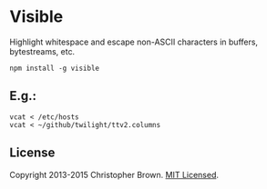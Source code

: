 # Visible

Highlight whitespace and escape non-ASCII characters in buffers, bytestreams, etc.

    npm install -g visible

## E.g.:

    vcat < /etc/hosts
    vcat < ~/github/twilight/ttv2.columns

## License

Copyright 2013-2015 Christopher Brown. [MIT Licensed](http://opensource.org/licenses/MIT).
